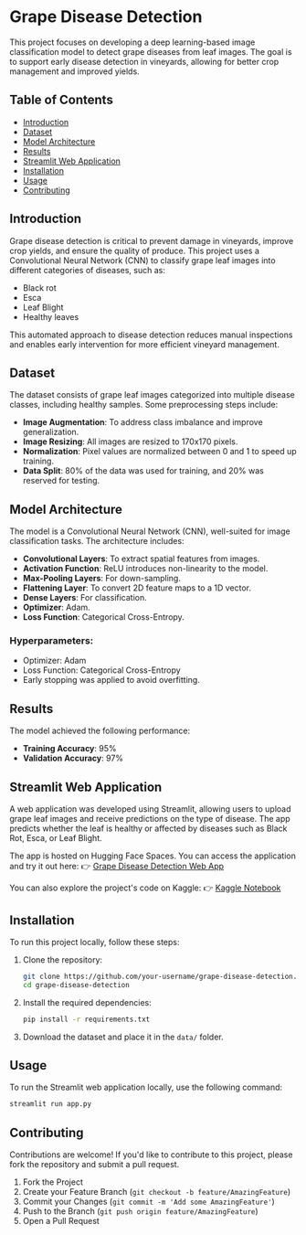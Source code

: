 # Grape Disease Detection

This project focuses on developing a deep learning-based image classification model to detect grape diseases from leaf images. The goal is to support early disease detection in vineyards, allowing for better crop management and improved yields.

## Table of Contents
- [Introduction](#introduction)
- [Dataset](#dataset)
- [Model Architecture](#model-architecture)
- [Results](#results)
- [Streamlit Web Application](#streamlit-web-application)
- [Installation](#installation)
- [Usage](#usage)
- [Contributing](#contributing)

## Introduction
Grape disease detection is critical to prevent damage in vineyards, improve crop yields, and ensure the quality of produce. This project uses a Convolutional Neural Network (CNN) to classify grape leaf images into different categories of diseases, such as:
- Black rot
- Esca
- Leaf Blight
- Healthy leaves

This automated approach to disease detection reduces manual inspections and enables early intervention for more efficient vineyard management.

## Dataset
The dataset consists of grape leaf images categorized into multiple disease classes, including healthy samples. Some preprocessing steps include:
- **Image Augmentation**: To address class imbalance and improve generalization.
- **Image Resizing**: All images are resized to 170x170 pixels.
- **Normalization**: Pixel values are normalized between 0 and 1 to speed up training.
- **Data Split**: 80% of the data was used for training, and 20% was reserved for testing.

## Model Architecture
The model is a Convolutional Neural Network (CNN), well-suited for image classification tasks. The architecture includes:
- **Convolutional Layers**: To extract spatial features from images.
- **Activation Function**: ReLU introduces non-linearity to the model.
- **Max-Pooling Layers**: For down-sampling.
- **Flattening Layer**: To convert 2D feature maps to a 1D vector.
- **Dense Layers**: For classification.
- **Optimizer**: Adam.
- **Loss Function**: Categorical Cross-Entropy.

### Hyperparameters:
- Optimizer: Adam
- Loss Function: Categorical Cross-Entropy
- Early stopping was applied to avoid overfitting.

## Results
The model achieved the following performance:
- **Training Accuracy**: 95%
- **Validation Accuracy**: 97%

## Streamlit Web Application
A web application was developed using Streamlit, allowing users to upload grape leaf images and receive predictions on the type of disease. The app predicts whether the leaf is healthy or affected by diseases such as Black Rot, Esca, or Leaf Blight.

The app is hosted on Hugging Face Spaces. You can access the application and try it out here:
👉 [Grape Disease Detection Web App](https://huggingface.co/spaces/poluhamdi/GrapeDiseaseDetector)

You can also explore the project's code on Kaggle:
👉 [Kaggle Notebook](https://www.kaggle.com/code/hamdipolu/grape-disease-detection)

## Installation
To run this project locally, follow these steps:

1. Clone the repository:
    ```bash
    git clone https://github.com/your-username/grape-disease-detection.git
    cd grape-disease-detection
    ```

2. Install the required dependencies:
    ```bash
    pip install -r requirements.txt
    ```

3. Download the dataset and place it in the `data/` folder.

## Usage
To run the Streamlit web application locally, use the following command:
```bash
streamlit run app.py
```

## Contributing
Contributions are welcome! If you'd like to contribute to this project, please fork the repository and submit a pull request.

1. Fork the Project
2. Create your Feature Branch (`git checkout -b feature/AmazingFeature`)
3. Commit your Changes (`git commit -m 'Add some AmazingFeature'`)
4. Push to the Branch (`git push origin feature/AmazingFeature`)
5. Open a Pull Request

